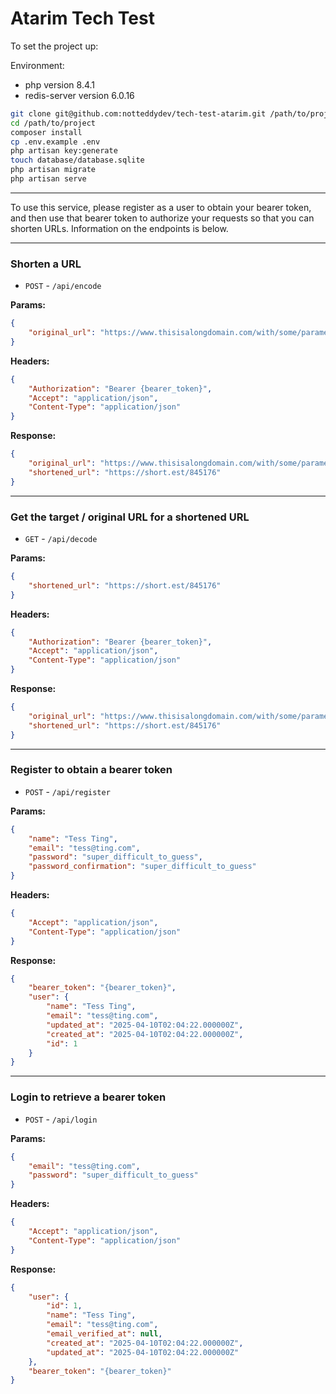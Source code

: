 # Atarim Tech Test

To set the project up:

Environment:
* php version 8.4.1
* redis-server version 6.0.16

```sh
git clone git@github.com:notteddydev/tech-test-atarim.git /path/to/project
cd /path/to/project
composer install
cp .env.example .env
php artisan key:generate
touch database/database.sqlite
php artisan migrate
php artisan serve
```

---

To use this service, please register as a user to obtain your bearer token, and then use that bearer token to authorize your requests so that you can shorten URLs. Information on the endpoints is below.

---

### Shorten a URL

* `POST` - `/api/encode`

**Params:**
```json
{
    "original_url": "https://www.thisisalongdomain.com/with/some/parameters?and=here_too"
}
```

**Headers:**
```json
{
    "Authorization": "Bearer {bearer_token}",
    "Accept": "application/json",
    "Content-Type": "application/json"
}
```

**Response:**
```json
{
    "original_url": "https://www.thisisalongdomain.com/with/some/parameters?and=here_too",
    "shortened_url": "https://short.est/845176"
}
```

---

### Get the target / original URL for a shortened URL

* `GET` - `/api/decode`

**Params:**
```json
{
    "shortened_url": "https://short.est/845176"
}
```

**Headers:**
```json
{
    "Authorization": "Bearer {bearer_token}",
    "Accept": "application/json",
    "Content-Type": "application/json"
}
```

**Response:**
```json
{
    "original_url": "https://www.thisisalongdomain.com/with/some/parameters?and=here_too",
    "shortened_url": "https://short.est/845176"
}
```

---

### Register to obtain a bearer token

* `POST` - `/api/register`

**Params:**
```json
{
    "name": "Tess Ting",
    "email": "tess@ting.com",
    "password": "super_difficult_to_guess",
    "password_confirmation": "super_difficult_to_guess"
}
```

**Headers:**
```json
{
    "Accept": "application/json",
    "Content-Type": "application/json"
}
```

**Response:**
```json
{
    "bearer_token": "{bearer_token}",
    "user": {
        "name": "Tess Ting",
        "email": "tess@ting.com",
        "updated_at": "2025-04-10T02:04:22.000000Z",
        "created_at": "2025-04-10T02:04:22.000000Z",
        "id": 1
    }
}
```

---

### Login to retrieve a bearer token

* `POST` - `/api/login`

**Params:**
```json
{
    "email": "tess@ting.com",
    "password": "super_difficult_to_guess"
}
```

**Headers:**
```json
{
    "Accept": "application/json",
    "Content-Type": "application/json"
}
```

**Response:**
```json
{
    "user": {
        "id": 1,
        "name": "Tess Ting",
        "email": "tess@ting.com",
        "email_verified_at": null,
        "created_at": "2025-04-10T02:04:22.000000Z",
        "updated_at": "2025-04-10T02:04:22.000000Z"
    },
    "bearer_token": "{bearer_token}"
}
```